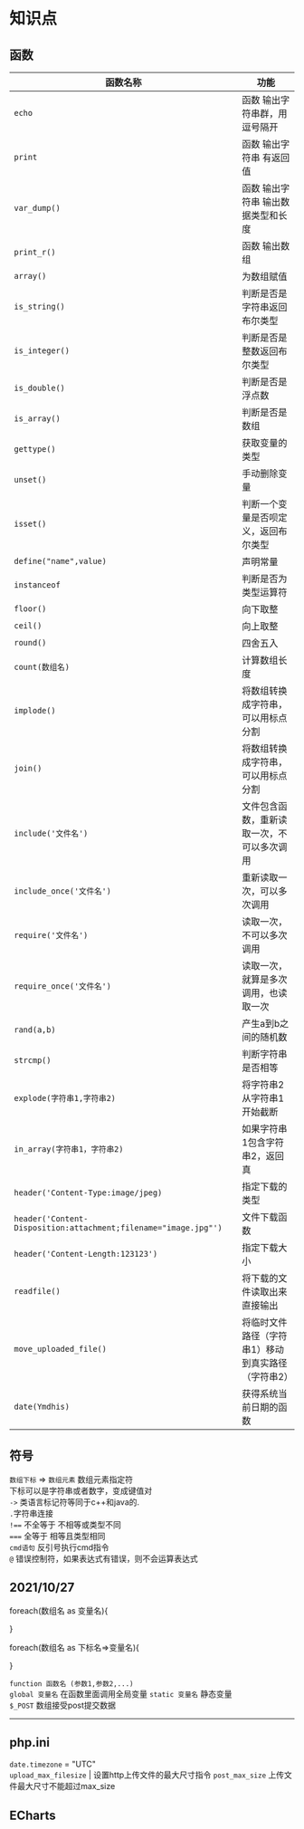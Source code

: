 # 知识点

## 函数

| 函数名称 | 功能 |
| - | - |
| `echo` | 函数 输出字符串群，用逗号隔开 |
| `print` | 函数 输出字符串 有返回值 |
| `var_dump()` | 函数 输出字符串 输出数据类型和长度  |
| `print_r()` | 函数 输出数组 |
| `array()` | 为数组赋值 |
| `is_string()` | 判断是否是字符串返回布尔类型 |
| `is_integer()` | 判断是否是整数返回布尔类型 |
| `is_double()` | 判断是否是浮点数 |
| `is_array()` | 判断是否是数组 |
| `gettype()` | 获取变量的类型 |
| `unset()` | 手动删除变量 |
| `isset()` | 判断一个变量是否呗定义，返回布尔类型 |
| `define("name",value)` | 声明常量 |
| `instanceof` | 判断是否为类型运算符 |
| `floor()` | 向下取整 |
| `ceil()` | 向上取整 |
| `round()` | 四舍五入 |
| `count(数组名)` | 计算数组长度 |
| `implode()` | 将数组转换成字符串，可以用标点分割 |
| `join()` | 将数组转换成字符串，可以用标点分割 |
| `include('文件名')` |  文件包含函数，重新读取一次，不可以多次调用 |
| `include_once('文件名')` |  重新读取一次，可以多次调用 |
| `require('文件名')` | 读取一次，不可以多次调用 |
| `require_once('文件名')` | 读取一次，就算是多次调用，也读取一次 |
| `rand(a,b)` | 产生a到b之间的随机数 |
| `strcmp()` |  判断字符串是否相等 |
| `explode(字符串1,字符串2)` | 将字符串2从字符串1开始截断 |
| `in_array(字符串1，字符串2)` | 如果字符串1包含字符串2，返回真 |
| `header('Content-Type:image/jpeg)` | 指定下载的类型 |
| `header('Content-Disposition:attachment;filename="image.jpg"')` | 文件下载函数 |
| `header('Content-Length:123123')` | 指定下载大小 |
| `readfile()` | 将下载的文件读取出来直接输出 |
| `move_uploaded_file()` | 将临时文件路径（字符串1）移动到真实路径（字符串2）|
| `date(Ymdhis)` | 获得系统当前日期的函数 |

## 符号

`数组下标` => `数组元素` 数组元素指定符  
下标可以是字符串或者数字，变成键值对  
`->` 类语言标记符等同于c++和java的.  
`.`字符串连接  
`!==` 不全等于 不相等或类型不同  
`===` 全等于 相等且类型相同  
`cmd语句` 反引号执行cmd指令  
`@` 错误控制符，如果表达式有错误，则不会运算表达式  

## 2021/10/27

foreach(数组名 as 变量名){

}

foreach(数组名 as 下标名=>变量名){

}  

`function 函数名 (参数1,参数2,...)`  
`global 变量名`  在函数里面调用全局变量
`static 变量名`  静态变量  
`$_POST` 数组接受post提交数据

****

## php.ini

`date.timezone` = "UTC"  
`upload_max_filesize` | 设置http上传文件的最大尺寸指令
`post_max_size` 上传文件最大尺寸不能超过max_size  

## ECharts
